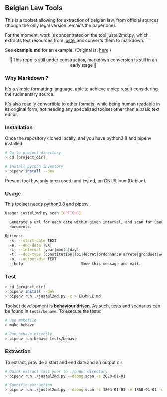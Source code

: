 ## Belgian Law Tools
This is a toolset allowing for extraction of belgian law, from official sources (though the only legal version remains the paper one).

For the moment, work is concentrated on the tool justel2md.py, which extracts
text resources from [justel](https://www.ejustice.just.fgov.be/cgi_loi/loi.pl) and converts them to markdown.

See **example.md** for an example. (Original is: [here](http://www.ejustice.just.fgov.be/eli/loi/1804/03/21/1804032150/justel) )

<center> 🚧This repo is still under construction, markdown conversion is still in an early stage 🚧</center>

### Why Markdown ?
It's a simple formatting language, able to achieve a nice result considering the rudimentary source.

It's also readily convertible to other formats, while being human readable in its original form, not needing
any specialized toolset other then a basic text editor.

### Installation
Once the repository cloned locally, and you have python3.8 and pipenv installed:
```bash
# Go to project directory
> cd [project_dir]

# Install python inventory
> pipenv install --dev
```
Present tool has only been used, and tested, on GNU/Linux (Debian).

### Usage
This toolset needs python3.8 and pipenv.
```bash
Usage: justel2md.py scan [OPTIONS]

  Generate a url for each date within given interval, and scan for useable
  documents.

Options:
  -s, --start-date TEXT
  -e, --end-date TEXT
  -i, --interval [year|month|day]
  -t, --doc-type [constitution|loi|decret|ordonnance|arrete|grondwet|wet|decreet|ordonnantie|besluit]
  -o, --output-dir TEXT
  --help                          Show this message and exit.
```

### Test
```bash
> cd [project_dir]
> pipenv install --dev
> pipenv run ./justel2md.py -c > EXAMPLE.md
```

Toolset development is **behaviour driven**. As such, tests and scenarios can be found in `tests/behave`.
To execute the tests:
```bash
# Use makefile
> make behave

# Run behave directly
> pipenv run behave tests/behave
```

### Extraction
To extract, provide a start and end date and an output dir:
```bash
# Quick extract last year to ./ouput directory
> pipenv run ./justel2md.py --debug scan -s 2020-01-01

# Specific extraction
> pipenv run ./justel2md.py --debug scan -s 1804-01-01 -e 1850-01-01 -o /home/pieterjan/docs/be_laws_fr
```

